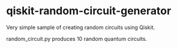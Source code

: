 # qiskit-random-circuit-generator
Very simple sample of creating random circuits using Qiskit.

random_circuit.py produces 10 random quantum circuits.
